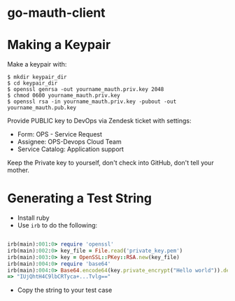 # go-mauth-client

Making a Keypair
=================

Make a keypair with:

    $ mkdir keypair_dir
    $ cd keypair_dir
    $ openssl genrsa -out yourname_mauth.priv.key 2048
    $ chmod 0600 yourname_mauth.priv.key
    $ openssl rsa -in yourname_mauth.priv.key -pubout -out yourname_mauth.pub.key

Provide PUBLIC key to DevOps via Zendesk ticket with settings:

   * Form: OPS - Service Request
   * Assignee: OPS-Devops Cloud Team
   * Service Catalog: Application support

Keep the Private key to yourself, don't check into GitHub, don't tell your mother.

Generating a Test String
========================

* Install ruby
* Use `irb` to do the following:
```ruby

irb(main):001:0> require 'openssl'
irb(main):002:0> key_file = File.read('private_key.pem')
irb(main):003:0> key = OpenSSL::PKey::RSA.new(key_file)
irb(main):004:0> require 'base64'
irb(main):004:0> Base64.encode64(key.private_encrypt("Hello world")).delete('\n')
=> "IUjQhtH4C9lbCRTyca+...Tvlg=="

```
* Copy the string to your test case